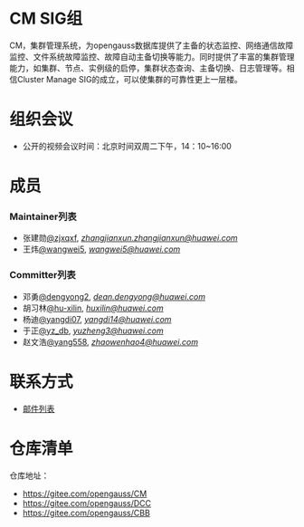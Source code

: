 # CM SIG组

CM，集群管理系统，为opengauss数据库提供了主备的状态监控、网络通信故障监控、文件系统故障监控、故障自动主备切换等能力。同时提供了丰富的集群管理能力，如集群、节点、实例级的启停，集群状态查询、主备切换、日志管理等。相信Cluster Manage SIG的成立，可以使集群的可靠性更上一层楼。

# 组织会议

- 公开的视频会议时间：北京时间双周二下午，14：10~16:00

# 成员

### Maintainer列表

- 张建勋[@zjxqxf](https://gitee.com/zjxqxf), *zhangjianxun.zhangjianxun@huawei.com*
- 王炜[@wangwei5](https://gitee.com/wangwei5), *wangwei5@huawei.com*


### Committer列表

  - 邓勇[@dengyong2](https://gitee.com/dengyong2), *dean.dengyong@huawei.com*
  - 胡习林[@hu-xilin](https://gitee.com/hu-xilin), *huxilin@huawei.com*
  - 杨迪[@yangdi07](https://gitee.com/yangdi07), *yangdi14@huawei.com*
  - 于正[@yz_db](https://gitee.com/yz_db), *yuzheng3@huawei.com*
  - 赵文浩[@yang558](https://gitee.com/yang558), *zhaowenhao4@huawei.com*

# 联系方式

- [邮件列表](https://mailweb.opengauss.org/postorius/lists/cm.opengauss.org/)

# 仓库清单

仓库地址：

- https://gitee.com/opengauss/CM
- https://gitee.com/opengauss/DCC
- https://gitee.com/opengauss/CBB